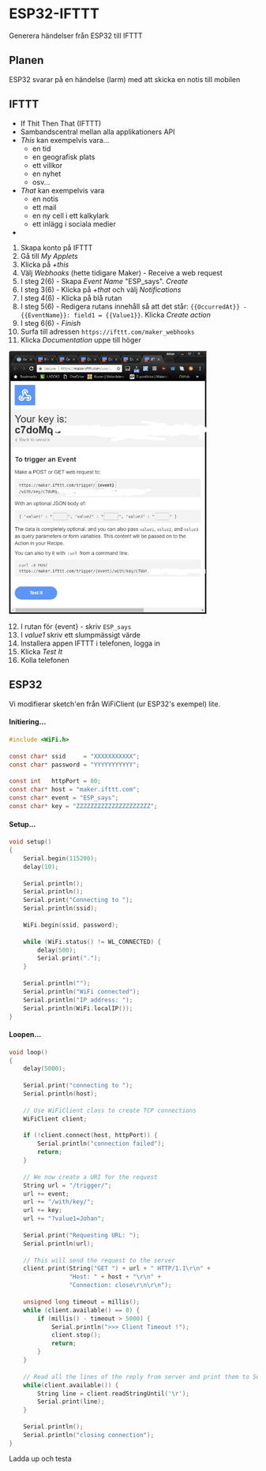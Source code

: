 # ESP32-IFTTT
Generera händelser från ESP32 till IFTTT

## Planen
ESP32 svarar på en händelse (larm) med att skicka en notis till mobilen

## IFTTT
* If Thit Then That (IFTTT)
* Sambandscentral mellan alla applikationers API
* _This_ kan exempelvis vara...
  * en tid
  * en geografisk plats
  * ett villkor
  * en nyhet
  * osv...
* _That_ kan exempelvis vara 
  * en notis
  * ett mail
  * en ny cell i ett kalkylark
  * ett inlägg i sociala medier
* 
1. Skapa konto på IFTTT
2. Gå till _My Applets_
3. Klicka på _+this_
4. Välj _Webhooks_ (hette tidigare Maker) - Receive a web request
5. I steg 2(6) - Skapa _Event Name_ "ESP_says". _Create_
6. I steg 3(6) - Klicka på _+that_ och välj _Notifications_
7. I steg 4(6) - Klicka på blå rutan
8. I steg 5(6) - Redigera rutans innehåll så att det står: ```{{OccurredAt}} - {{EventName}}: field1 = {{Value1}}```. Klicka _Create action_
9. I steg 6(6) - _Finish_
10. Surfa till adressen ```https://ifttt.com/maker_webhooks```
11. Klicka _Documentation_ uppe till höger

<img src="https://github.com/johansundstrom/esp32-ifttt/blob/master/images/ifttt_01.jpg" width="400">

12. I rutan för {event} - skriv ```ESP_says```
13. I _value1_ skriv ett slumpmässigt värde
14. Installera appen IFTTT i telefonen, logga in
15. Klicka _Test It_
16. Kolla telefonen

## ESP32
Vi modifierar sketch'en från WiFiClient (ur ESP32's exempel) lite.

#### Initiering...
```c
#include <WiFi.h>

const char* ssid     = "XXXXXXXXXXX";
const char* password = "YYYYYYYYYYY";

const int   httpPort = 80;
const char* host = "maker.ifttt.com";
const char* event = "ESP_says";
const char* key = "ZZZZZZZZZZZZZZZZZZZZZ";
```

#### Setup...
```c
void setup()
{
    Serial.begin(115200);
    delay(10);

    Serial.println();
    Serial.println();
    Serial.print("Connecting to ");
    Serial.println(ssid);

    WiFi.begin(ssid, password);

    while (WiFi.status() != WL_CONNECTED) {
        delay(500);
        Serial.print(".");
    }

    Serial.println("");
    Serial.println("WiFi connected");
    Serial.println("IP address: ");
    Serial.println(WiFi.localIP());
}
```

#### Loopen...

```c
void loop()
{
    delay(5000);

    Serial.print("connecting to ");
    Serial.println(host);

    // Use WiFiClient class to create TCP connections
    WiFiClient client;

    if (!client.connect(host, httpPort)) {
        Serial.println("connection failed");
        return;
    }

    // We now create a URI for the request
    String url = "/trigger/";
    url += event;
    url += "/with/key/";
    url += key;
    url += "?value1=Johan";

    Serial.print("Requesting URL: ");
    Serial.println(url);

    // This will send the request to the server
    client.print(String("GET ") + url + " HTTP/1.1\r\n" +
                 "Host: " + host + "\r\n" +
                 "Connection: close\r\n\r\n");
                 
    unsigned long timeout = millis();
    while (client.available() == 0) {
        if (millis() - timeout > 5000) {
            Serial.println(">>> Client Timeout !");
            client.stop();
            return;
        }
    }

    // Read all the lines of the reply from server and print them to Serial
    while(client.available()) {
        String line = client.readStringUntil('\r');
        Serial.print(line);
    }

    Serial.println();
    Serial.println("closing connection");
}
```

Ladda up och testa

